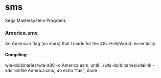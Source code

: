 # sms
Sega Mastersystem Programs

### America.sms
An American flag (no stars) that I made for the 4th. HelloWorld, essentially.

#### Compiling:
wla-dx/binaries/wla-z80 -o America.asm; until ../wla-dx/binaries/wlalink -vds linkfile America.sms; do echo "fail"; done
